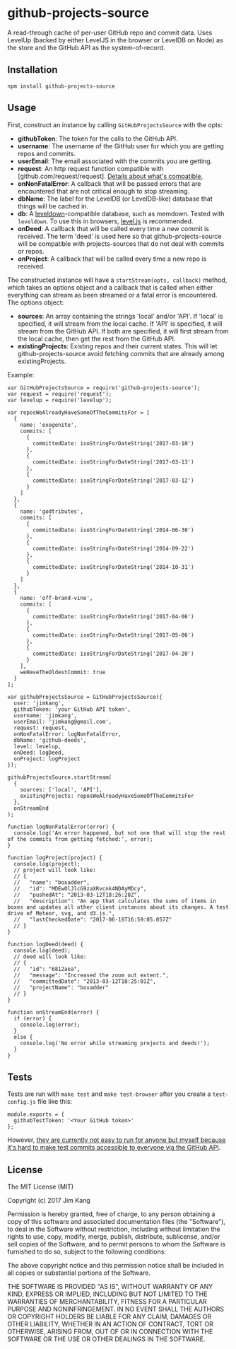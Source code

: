 github-projects-source
==================

A read-through cache of per-user GitHub repo and commit data. Uses LevelUp (backed by either LevelJS in the browser or LevelDB on Node) as the store and the GitHub API as the system-of-record.

Installation
------------

    npm install github-projects-source

Usage
-----

First, construct an instance by calling `GitHubProjectsSource` with the opts:

- **githubToken**: The token for the calls to the GitHub API.
- **username**: The username of the GitHub user for which you are getting repos and commits.
- **userEmail**: The email associated with the commits you are getting.
- **request**: An http request function compatible with [github.com/request/request]. [Details about what's compatible.](https://github.com/jimkang/get-user-commits#plug-in-your-own-request-library)
- **onNonFatalError**: A callback that will be passed errors that are encountered that are not critical enough to stop streaming.
- **dbName**: The label for the LevelDB (or LevelDB-like) database that things will be cached in.
- **db**: A [leveldown](https://github.com/Level/levelup/)-compatible database, such as memdown. Tested with `leveldown`. To use this in browsers, [level.js](https://github.com/maxogden/level.js) is recommended.
- **onDeed**: A callback that will be called every time a new commit is received. The term 'deed' is used here so that github-projects-source will be compatible with projects-sources that do not deal with commits or repos.
- **onProject**: A callback that will be called every time a new repo is received.

The constructed instance will have a `startStream(opts, callback)` method, which takes an options object and a callback that is called when either everything can stream as been streamed or a fatal error is encountered. The options object:

- **sources**: An array containing the strings 'local' and/or 'API'. If 'local' is specified, it will stream from the local cache. If 'API' is specified, it will stream from the GitHub API. If both are specified, it will first stream from the local cache, then get the rest from the GitHub API.
- **existingProjects**: Existing repos and their current states. This will let github-projects-source avoid fetching commits that are already among existingProjects.

Example:

    var GitHubProjectsSource = require('github-projects-source');
    var request = require('request');
    var levelup = require('levelup');

    var reposWeAlreadyHaveSomeOfTheCommitsFor = [
      {
        name: 'exogenite',
        commits: [
          {
            committedDate: isoStringForDateString('2017-03-10')
          },
          {
            committedDate: isoStringForDateString('2017-03-13')
          },
          {
            committedDate: isoStringForDateString('2017-03-12')
          }
        ]
      },
      {
        name: 'godtributes',
        commits: [
          {
            committedDate: isoStringForDateString('2014-06-30')
          },
          {
            committedDate: isoStringForDateString('2014-09-22')
          },
          {
            committedDate: isoStringForDateString('2014-10-31')
          }
        ]
      },
      {
        name: 'off-brand-vine',
        commits: [
          {
            committedDate: isoStringForDateString('2017-04-06')
          },
          {
            committedDate: isoStringForDateString('2017-05-06')
          },
          {
            committedDate: isoStringForDateString('2017-04-20')
          }
        ],
        weHaveTheOldestCommit: true
      }
    ];

    var githubProjectsSource = GitHubProjectsSource({
      user: 'jimkang',
      githubToken: 'your GitHub API token',
      username: 'jimkang',
      userEmail: 'jimkang@gmail.com',
      request: request,
      onNonFatalError: logNonFatalError,
      dbName: 'github-deeds',
      level: levelup,
      onDeed: logDeed,
      onProject: logProject
    });

    githubProjectsSource.startStream(
      {
        sources: ['local', 'API'],
        existingProjects: reposWeAlreadyHaveSomeOfTheCommitsFor
      },
      onStreamEnd
    );

    function logNonFatalError(error) {
      console.log('An error happened, but not one that will stop the rest of the commits from getting fetched:', error);
    }

    function logProject(project) {
      console.log(project);
      // project will look like:
      // {
      //   "name": "boxadder",
      //   "id": "MDEwOlJlcG9zaXRvcnk4NDAyMDcy",
      //   "pushedAt": "2013-03-12T18:26:28Z",
      //   "description": "An app that calculates the sums of items in boxes and updates all other client instances about its changes. A test drive of Meteor, svg, and d3.js.",
      //   "lastCheckedDate": "2017-06-18T16:59:05.057Z"
      // }      
    }

    function logDeed(deed) {
      console.log(deed);
      // deed will look like:
      // {
      //   "id": "6812aea",
      //   "message": "Increased the zoom out extent.",
      //   "committedDate": "2013-03-12T18:25:01Z",
      //   "projectName": "boxadder"
      // }      
    }

    function onStreamEnd(error) {
      if (error) {
        console.log(error);
      }
      else {
        console.log('No error while streaming projects and deeds!');
      }
    }

Tests
-----

Tests are run with `make test` and `make test-browser` after you create a `test-config.js` file like this:

    module.exports = {
      githubTestToken: '<Your GitHub token>'
    };

However, [they are currently not easy to run for anyone but myself because it's hard to make test commits accessible to everyone via the GitHub API](https://github.com/jimkang/get-user-commits#tests).

License
-------

The MIT License (MIT)

Copyright (c) 2017 Jim Kang

Permission is hereby granted, free of charge, to any person obtaining a copy
of this software and associated documentation files (the "Software"), to deal
in the Software without restriction, including without limitation the rights
to use, copy, modify, merge, publish, distribute, sublicense, and/or sell
copies of the Software, and to permit persons to whom the Software is
furnished to do so, subject to the following conditions:

The above copyright notice and this permission notice shall be included in
all copies or substantial portions of the Software.

THE SOFTWARE IS PROVIDED "AS IS", WITHOUT WARRANTY OF ANY KIND, EXPRESS OR
IMPLIED, INCLUDING BUT NOT LIMITED TO THE WARRANTIES OF MERCHANTABILITY,
FITNESS FOR A PARTICULAR PURPOSE AND NONINFRINGEMENT. IN NO EVENT SHALL THE
AUTHORS OR COPYRIGHT HOLDERS BE LIABLE FOR ANY CLAIM, DAMAGES OR OTHER
LIABILITY, WHETHER IN AN ACTION OF CONTRACT, TORT OR OTHERWISE, ARISING FROM,
OUT OF OR IN CONNECTION WITH THE SOFTWARE OR THE USE OR OTHER DEALINGS IN
THE SOFTWARE.
